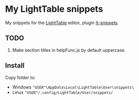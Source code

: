 # My LightTable snippets

My snippets for the [LightTable](http://www.lighttable.com) editor, plugin [lt-snippets](http://github.com/rundis/lt-snippets).

## TODO
1. Make section titles in helpFunc.js by default uppercase. 

## Install
Copy folder to:
* Windows `"USER"\AppData\Local\LightTable\User\snippets\`
* Linux `"USER"/.config/LightTable/User/snippets/`
